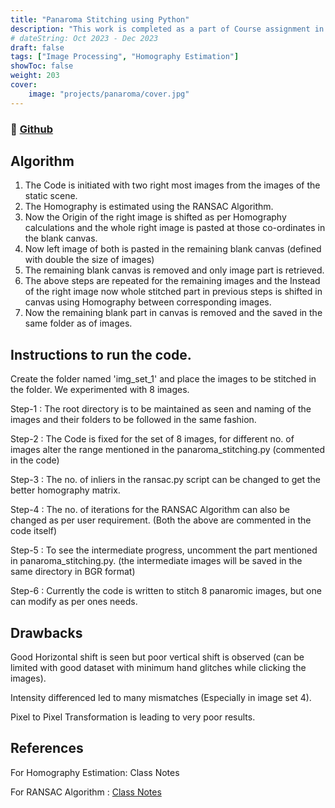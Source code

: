 ```yaml
---
title: "Panaroma Stitching using Python"
description: "This work is completed as a part of Course assignment in 3D Computer Vision at IIT Gandhinagar"
# dateString: Oct 2023 - Dec 2023
draft: false
tags: ["Image Processing", "Homography Estimation"]
showToc: false
weight: 203
cover:
    image: "projects/panaroma/cover.jpg"
--- 
```

### 🔗 [Github](https://github.com/vasavamsi/Panaroma-stitching-using-Python)


## Algorithm 



1. The Code is initiated with two right most images from the images of the static scene.
2. The Homography is estimated using the RANSAC Algorithm.
3. Now the Origin of the right image is shifted as per Homography calculations and the whole right image is pasted at those co-ordinates in the blank canvas.
4. Now left image of both is pasted in the remaining blank canvas (defined with double the size of images)
5. The remaining blank canvas is removed and only image part is retrieved.
6. The above steps are repeated for the remaining images and the Instead of the right image now whole stitched part in previous steps is shifted in canvas using Homography between corresponding images.
7. Now the remaining blank part in canvas is removed and the saved in the same folder as of images.



## Instructions to run the code.

Create the folder named 'img_set_1' and place the images to be stitched in the folder. We experimented with 8 images.

Step-1 : The root directory is to be maintained as seen and naming of the images and their folders to be followed in the same fashion.

Step-2 : The Code is fixed for the set of 8 images, for different no. of images alter the range mentioned in the panaroma_stitching.py (commented in the code)

Step-3 : The no. of inliers in the ransac.py script can be changed to get the better homography matrix.

Step-4 : The no. of iterations for the RANSAC Algorithm can also be changed as per user requirement. (Both the above are commented in the code itself)

Step-5 : To see the intermediate progress, uncomment the part mentioned in panaroma_stitching.py. (the intermediate images will be saved in the same directory in BGR format)

Step-6 : Currently the code is written to stitch 8 panaromic images, but one can modify as per ones needs.

## Drawbacks

Good Horizontal shift is seen but poor vertical shift is observed (can be limited with good dataset with minimum hand glitches while clicking the images).

Intensity differenced led to many mismatches (Especially in image set 4).

Pixel to Pixel Transformation is leading to very poor results.

## References

For Homography Estimation: Class Notes

For RANSAC Algorithm : <a href="https://engineering.purdue.edu/kak/courses-i-teach/ECE661.08/solution/hw4_s1.pdf">Class Notes</a> 
